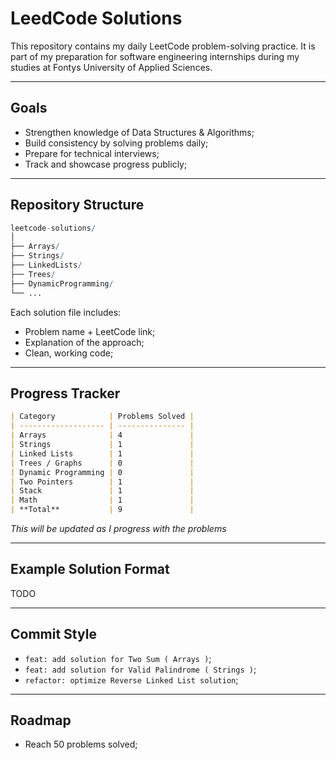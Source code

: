 # LeedCode Solutions
This repository contains my daily LeetCode problem-solving practice. It is part of my preparation for software engineering internships during my studies at Fontys University of Applied Sciences.

---
## Goals
- Strengthen knowledge of Data Structures & Algorithms;
- Build consistency by solving problems daily;
- Prepare for technical interviews;
- Track and showcase progress publicly;

---
## Repository Structure

```mathematica
leetcode-solutions/
│
├── Arrays/
├── Strings/
├── LinkedLists/
├── Trees/
├── DynamicProgramming/
└── ...
```

Each solution file includes:
  - Problem name + LeetCode link;
  - Explanation of the approach;
  - Clean, working code;

---
## Progress Tracker

```markdown
| Category            | Problems Solved |
| ------------------- | --------------- |
| Arrays              | 4               |
| Strings             | 1               |
| Linked Lists        | 1               |
| Trees / Graphs      | 0               |
| Dynamic Programming | 0               |
| Two Pointers        | 1               |
| Stack               | 1               |
| Math                | 1               |
| **Total**           | 9               |
```

*This will be updated as I progress with the problems*

---
## Example Solution Format
TODO

---
## Commit Style
  - `feat: add solution for Two Sum ( Arrays )`;
  - `feat: add solution for Valid Palindrome ( Strings )`;
  - `refactor: optimize Reverse Linked List solution`;

---
## Roadmap
  - Reach 50 problems solved;
